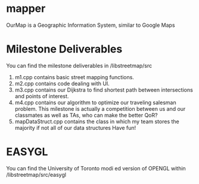 # mapper
OurMap is a Geographic Information System, similar to Google Maps

# Milestone Deliverables
You can find the milestone deliverables in /libstreetmap/src
1. m1.cpp contains basic street mapping functions.
2. m2.cpp contains code dealing with UI.
3. m3.cpp contains our Dijkstra to find shortest path between intersections and points of interest.
4. m4.cpp contains our algorithm to optimize our traveling salesman problem. This milestone is actually a competition between us and our classmates as well as TAs, who can make the better QoR?
5. mapDataStruct.cpp contains the class in which my team stores the majority if not all of our data structures
Have fun!

# EASYGL
You can find the University of Toronto modi ed version of OPENGL within
/libstreetmap/src/easygl

